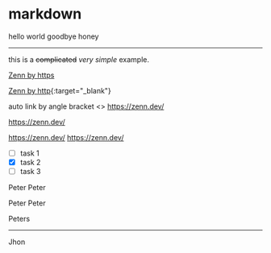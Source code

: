 # markdown

hello world
goodbye honey

---

this is a ~~complicated~~ *very simple* example.

[Zenn by https](https://zenn.dev/)

[Zenn by http](http://zenn.dev/){:target=\"_blank\"}

auto link by angle bracket <>
<https://zenn.dev/>

https://zenn.dev/

https://zenn.dev/
https://zenn.dev/

- [ ] task 1
- [x] task 2
- [ ] task 3

Peter
Peter

Peter Peter

Peters

---

Jhon
